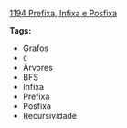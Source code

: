 [1194 Prefixa, Infixa e Posfixa](https://www.urionlinejudge.com.br/judge/pt/problems/view/1194)

**Tags:**
- Grafos
- `C`
- Árvores
- BFS
- Infixa
- Prefixa
- Posfixa
- Recursividade
